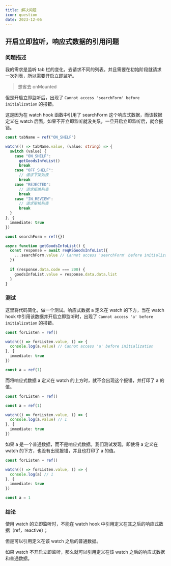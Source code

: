 ```yaml
---
title: 解决问题
icon: question
date: 2023-12-06
---
```


## 开启立即监听，响应式数据的引用问题

### 问题描述

我的需求是监听 tab 栏的变化，去请求不同的列表。并且需要在初始阶段就请求一次列表，所以需要开启立即监听。

> 想省去 onMounted

但是开启立即监听后，出现了 `Cannot access 'searchForm' before initialization` 的报错。

这是因为在 watch hook 函数中引用了 searchForm 这个响应式数据，而该数据定义在 watch 后面，如果不开立即监听就没关系，一旦开启立即监听后，就会报错。

```ts
const tabName = ref("ON_SHELF")

watch(() => tabName.value, (value: string) => {
  switch (value) {
    case "ON_SHELF":
      getGoodsInfoList()
      break
    case "OFF_SHELF":
      // 请求下架列表
      break
    case "REJECTED":
      // 请求拒绝列表
      break
    case "IN_REVIEW":
      // 请求审核列表
      break
  }
}, {
  immediate: true
})

const searchForm = ref({})

async function getGoodsInfoList() {
  const response = await reqKSGoodsInfoList({
    ...searchForm.value // Cannot access 'searchForm' before initialization
  })
  
  if (response.data.code === 200) {
    goodsInfoList.value = response.data.data.list
  }
}
```

### 测试

这里将代码简化，做一个测试。响应式数据 a 定义在 watch 的下方，当在 watch hook 中引用该数据并开启立即监听时，出现了 `Cannot access 'a' before initialization` 的报错。

```ts
const forListen = ref()

watch(() => forListen.value, () => {
  console.log(a.value) // Cannot access 'a' before initialization
}, {
  immediate: true
})

const a = ref(1)
```

而将响应式数据 a 定义在 watch 的上方时，就不会出现这个报错，并打印了 a 的值。

```ts
const forListen = ref()

const a = ref(1)

watch(() => forListen.value, () => {
  console.log(a.value) // 1
}, {
  immediate: true
})
```

如果 a 是一个普通数据，而不是响应式数据。我们测试发现，即使将 a 定义在 watch 的下方，也没有出现报错，并且也打印了 a 的值。

```ts
const forListen = ref()

watch(() => forListen.value, () => {
  console.log(a) // 1
}, {
  immediate: true
})

const a = 1
```

### 结论

使用 watch 的立即监听时，不能在 watch hook 中引用定义在其之后的响应式数据（ref，reactive）；

但是可以引用定义在该 watch 之后的普通数据。

如果 watch 不开启立即监听，那么就可以引用定义在该 watch 之后的响应式数据和普通数据。
